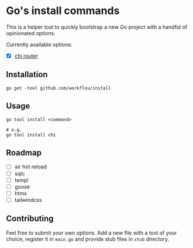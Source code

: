 # Go's install commands

This is a helper tool to quickly bootstrap a new Go project with a handful of opinionated options.

Currently available options:

- [x] [chi router](https://github.com/go-chi/chi)

## Installation

```
go get -tool github.com/workflou/install
```

## Usage

```
go tool install <command>

# e.g.
go tool install chi
```

## Roadmap

- [ ] air hot reload
- [ ] sqlc
- [ ] templ
- [ ] goose
- [ ] htmx
- [ ] tailwindcss

## Contributing

Feel free to submit your own options. Add a new file with a tool of your choice, register it in `main.go` and provide stub files in `stub` directory. 